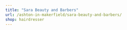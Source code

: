 ```yaml
---
title: "Sara Beauty and Barbers"
url: /ashton-in-makerfield/sara-beauty-and-barbers/
shop: hairdresser
---
```


